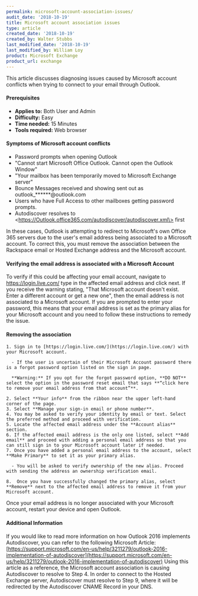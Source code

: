 ```yaml
---
permalink: microsoft-account-association-issues/
audit_date: '2018-10-19'
title: Microsoft account association issues
type: article
created_date: '2018-10-19'
created_by: Walter Stubbs
last_modified_date: '2018-10-19'
last_modified_by: William Loy
product: Microsoft Exchange
product_url: exchange
---
```


This article discusses diagnosing issues caused by Microsoft account conflicts when trying to connect to your email through Outlook.


#### Prerequisites
- **Applies to:** Both User and Admin
- **Difficulty:** Easy
- **Time needed:** 15 Minutes
- **Tools required:** Web browser

#### Symptoms of Microsoft account conflicts
- Password prompts when opening Outlook
- "Cannot start Microsoft Office Outlook. Cannot open the Outlook Window"
- "Your mailbox has been temporarily moved to Microsoft Exchange server"
- Bounce Messages received and showing sent out as outlook_******@outlook.com
- Users who have Full Access to other mailboxes getting password prompts.
- Autodiscover resolves to \<https://Outlook.office365.com/autodiscover/autodiscover.xml\> first

In these cases, Outlook is attempting to redirect to Microsoft's own Office 365 servers due to the user's email address being associated to a Microsoft account. To correct this, you must remove the association between the Rackspace email or Hosted Exchange address and the Microsoft account.

#### Verifying the email address is associated with a Microsoft Account

To verify if this could be affecting your email account, navigate to https://login.live.com/ type in the affected email address and click next. If you receive the warning stating, "That Microsoft account doesn't exist. Enter a different account or get a new one", then the email address is not associated to a Microsoft account. If you are prompted to enter your password, this means that your email address is set as the primary alias for your Microsoft account and you need to follow these instructions to remedy the issue.

#### Removing the association

    1. Sign in to [https://login.live.com/](https://login.live.com/) with your Microsoft account.

      - If the user is uncertain of their Microsoft Account password there is a forgot password option listed on the sign in page.

      **Warning:** If you opt for the forgot password option, **DO NOT** select the option in the password reset email that says **“click here to remove your email address from that account”**.

    2. Select **Your info** from the ribbon near the upper left-hand corner of the page.
    3. Select **Manage your sign-in email or phone number**.
    4. You may be asked to verify your identity by email or text. Select the preferred method and proceed with verification.
    5. Locate the affected email address under the **Account alias** section.
    6. If the affected email address is the only one listed, select **Add email** and proceed with adding a personal email address so that you can still sign in to your Microsoft account later if needed.
    7. Once you have added a personal email address to the account, select **Make Primary** to set it as your primary alias.

      - You will be asked to verify ownership of the new alias. Proceed with sending the address an ownership verification email.

    8.  Once you have successfully changed the primary alias, select **Remove** next to the affected email address to remove it from your Microsoft account.

Once your email address is no longer associated with your Microsoft account, restart your device and open Outlook.

#### Additional Information
If you would like to read more information on how Outlook 2016 implements Autodiscover, you can refer to the following Microsoft Article: [https://support.microsoft.com/en-us/help/3211279/outlook-2016-implementation-of-autodiscover](https://support.microsoft.com/en-us/help/3211279/outlook-2016-implementation-of-autodiscover)
Using this article as a reference, the Microsoft account association is causing Autodiscover to resolve to Step 4. In order to connect to the Hosted Exchange server, Autodiscover must resolve to Step 9, where it will be redirected by the Autodiscover CNAME Record in your DNS.
